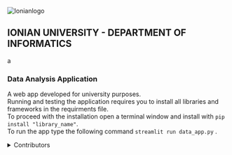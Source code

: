 ![Ionianlogo](https://github.com/kostasafe/data-analysis-app/assets/22775121/ff493346-d82f-4f3a-9e9c-d6d388a65c7c) 

## IONIAN UNIVERSITY - DEPARTMENT OF INFORMATICS


a
### Data Analysis Application
A web app developed for university purposes.</br>
Running and testing the application requires you to install all libraries and frameworks in the requirments file. </br>
To proceed with the installation open a terminal window and install with <code class="language-python">pip install "library_name"</code>. </br>
To run the app type the following command <code class="language-python">streamlit run data_app.py</code> .

<details>
<summary> Contributors </summary>
Persefoni Megaliou, Afentoulis Konstantinos, Aggelos Kalocheris
</details>
